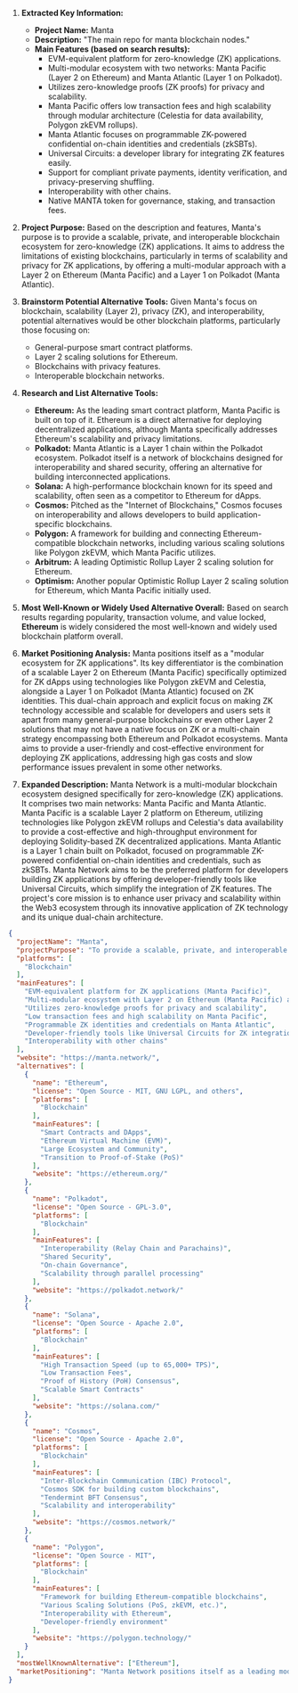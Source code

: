 1.  **Extracted Key Information:**
    *   **Project Name:** Manta
    *   **Description:** "The main repo for manta blockchain nodes."
    *   **Main Features (based on search results):**
        *   EVM-equivalent platform for zero-knowledge (ZK) applications.
        *   Multi-modular ecosystem with two networks: Manta Pacific (Layer 2 on Ethereum) and Manta Atlantic (Layer 1 on Polkadot).
        *   Utilizes zero-knowledge proofs (ZK proofs) for privacy and scalability.
        *   Manta Pacific offers low transaction fees and high scalability through modular architecture (Celestia for data availability, Polygon zkEVM rollups).
        *   Manta Atlantic focuses on programmable ZK-powered confidential on-chain identities and credentials (zkSBTs).
        *   Universal Circuits: a developer library for integrating ZK features easily.
        *   Support for compliant private payments, identity verification, and privacy-preserving shuffling.
        *   Interoperability with other chains.
        *   Native MANTA token for governance, staking, and transaction fees.

2.  **Project Purpose:**
    Based on the description and features, Manta's purpose is to provide a scalable, private, and interoperable blockchain ecosystem for zero-knowledge (ZK) applications. It aims to address the limitations of existing blockchains, particularly in terms of scalability and privacy for ZK applications, by offering a multi-modular approach with a Layer 2 on Ethereum (Manta Pacific) and a Layer 1 on Polkadot (Manta Atlantic).

3.  **Brainstorm Potential Alternative Tools:**
    Given Manta's focus on blockchain, scalability (Layer 2), privacy (ZK), and interoperability, potential alternatives would be other blockchain platforms, particularly those focusing on:
    *   General-purpose smart contract platforms.
    *   Layer 2 scaling solutions for Ethereum.
    *   Blockchains with privacy features.
    *   Interoperable blockchain networks.

4.  **Research and List Alternative Tools:**

    *   **Ethereum:** As the leading smart contract platform, Manta Pacific is built on top of it. Ethereum is a direct alternative for deploying decentralized applications, although Manta specifically addresses Ethereum's scalability and privacy limitations.
    *   **Polkadot:** Manta Atlantic is a Layer 1 chain within the Polkadot ecosystem. Polkadot itself is a network of blockchains designed for interoperability and shared security, offering an alternative for building interconnected applications.
    *   **Solana:** A high-performance blockchain known for its speed and scalability, often seen as a competitor to Ethereum for dApps.
    *   **Cosmos:** Pitched as the "Internet of Blockchains," Cosmos focuses on interoperability and allows developers to build application-specific blockchains.
    *   **Polygon:** A framework for building and connecting Ethereum-compatible blockchain networks, including various scaling solutions like Polygon zkEVM, which Manta Pacific utilizes.
    *   **Arbitrum:** A leading Optimistic Rollup Layer 2 scaling solution for Ethereum.
    *   **Optimism:** Another popular Optimistic Rollup Layer 2 scaling solution for Ethereum, which Manta Pacific initially used.

5.  **Most Well-Known or Widely Used Alternative Overall:**
    Based on search results regarding popularity, transaction volume, and value locked, **Ethereum** is widely considered the most well-known and widely used blockchain platform overall.

6.  **Market Positioning Analysis:**
    Manta positions itself as a "modular ecosystem for ZK applications". Its key differentiator is the combination of a scalable Layer 2 on Ethereum (Manta Pacific) specifically optimized for ZK dApps using technologies like Polygon zkEVM and Celestia, alongside a Layer 1 on Polkadot (Manta Atlantic) focused on ZK identities. This dual-chain approach and explicit focus on making ZK technology accessible and scalable for developers and users sets it apart from many general-purpose blockchains or even other Layer 2 solutions that may not have a native focus on ZK or a multi-chain strategy encompassing both Ethereum and Polkadot ecosystems. Manta aims to provide a user-friendly and cost-effective environment for deploying ZK applications, addressing high gas costs and slow performance issues prevalent in some other networks.

7.  **Expanded Description:**
    Manta Network is a multi-modular blockchain ecosystem designed specifically for zero-knowledge (ZK) applications. It comprises two main networks: Manta Pacific and Manta Atlantic. Manta Pacific is a scalable Layer 2 platform on Ethereum, utilizing technologies like Polygon zkEVM rollups and Celestia's data availability to provide a cost-effective and high-throughput environment for deploying Solidity-based ZK decentralized applications. Manta Atlantic is a Layer 1 chain built on Polkadot, focused on programmable ZK-powered confidential on-chain identities and credentials, such as zkSBTs. Manta Network aims to be the preferred platform for developers building ZK applications by offering developer-friendly tools like Universal Circuits, which simplify the integration of ZK features. The project's core mission is to enhance user privacy and scalability within the Web3 ecosystem through its innovative application of ZK technology and its unique dual-chain architecture.

```json
{
  "projectName": "Manta",
  "projectPurpose": "To provide a scalable, private, and interoperable blockchain ecosystem for zero-knowledge (ZK) applications, offering a cost-effective environment for deploying ZK dApps and managing ZK identities.",
  "platforms": [
    "Blockchain"
  ],
  "mainFeatures": [
    "EVM-equivalent platform for ZK applications (Manta Pacific)",
    "Multi-modular ecosystem with Layer 2 on Ethereum (Manta Pacific) and Layer 1 on Polkadot (Manta Atlantic)",
    "Utilizes zero-knowledge proofs for privacy and scalability",
    "Low transaction fees and high scalability on Manta Pacific",
    "Programmable ZK identities and credentials on Manta Atlantic",
    "Developer-friendly tools like Universal Circuits for ZK integration",
    "Interoperability with other chains"
  ],
  "website": "https://manta.network/",
  "alternatives": [
    {
      "name": "Ethereum",
      "license": "Open Source - MIT, GNU LGPL, and others",
      "platforms": [
        "Blockchain"
      ],
      "mainFeatures": [
        "Smart Contracts and DApps",
        "Ethereum Virtual Machine (EVM)",
        "Large Ecosystem and Community",
        "Transition to Proof-of-Stake (PoS)"
      ],
      "website": "https://ethereum.org/"
    },
    {
      "name": "Polkadot",
      "license": "Open Source - GPL-3.0",
      "platforms": [
        "Blockchain"
      ],
      "mainFeatures": [
        "Interoperability (Relay Chain and Parachains)",
        "Shared Security",
        "On-chain Governance",
        "Scalability through parallel processing"
      ],
      "website": "https://polkadot.network/"
    },
    {
      "name": "Solana",
      "license": "Open Source - Apache 2.0",
      "platforms": [
        "Blockchain"
      ],
      "mainFeatures": [
        "High Transaction Speed (up to 65,000+ TPS)",
        "Low Transaction Fees",
        "Proof of History (PoH) Consensus",
        "Scalable Smart Contracts"
      ],
      "website": "https://solana.com/"
    },
    {
      "name": "Cosmos",
      "license": "Open Source - Apache 2.0",
      "platforms": [
        "Blockchain"
      ],
      "mainFeatures": [
        "Inter-Blockchain Communication (IBC) Protocol",
        "Cosmos SDK for building custom blockchains",
        "Tendermint BFT Consensus",
        "Scalability and interoperability"
      ],
      "website": "https://cosmos.network/"
    },
    {
      "name": "Polygon",
      "license": "Open Source - MIT",
      "platforms": [
        "Blockchain"
      ],
      "mainFeatures": [
        "Framework for building Ethereum-compatible blockchains",
        "Various Scaling Solutions (PoS, zkEVM, etc.)",
        "Interoperability with Ethereum",
        "Developer-friendly environment"
      ],
      "website": "https://polygon.technology/"
    }
  ],
  "mostWellKnownAlternative": ["Ethereum"],
  "marketPositioning": "Manta Network positions itself as a leading modular blockchain ecosystem explicitly designed for zero-knowledge (ZK) applications. By offering a unique dual-chain structure with a scalable ZK-focused Layer 2 on Ethereum (Manta Pacific) and a ZK identity Layer 1 on Polkadot (Manta Atlantic), it differentiates itself from general-purpose blockchains and aims to provide a highly efficient, private, and interoperable environment for the next generation of Web3 applications built with ZK technology."
}
```